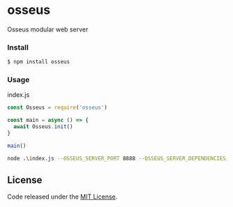 # osseus

Osseus modular web server

### Install
```bash
$ npm install osseus
```

### Usage
index.js
```javascript
const Osseus = require('osseus')

const main = async () => {
  await Osseus.init()
}

main()
```

```bash
node .\index.js --OSSEUS_SERVER_PORT 8888 --OSSEUS_SERVER_DEPENDENCIES ["'logger'"] --DEBUG true --OSSEUS_LOGGER_LOG_LEVEL debug
```

## License
Code released under the [MIT License](https://github.com/colucom/osseus/blob/master/LICENSE).
